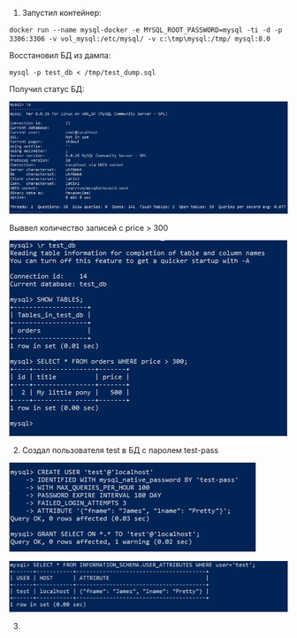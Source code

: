 1. Запустил контейнер:
```shell
docker run --name mysql-docker -e MYSQL_ROOT_PASSWORD=mysql -ti -d -p 3306:3306 -v vol_mysql:/etc/mysql/ -v c:\tmp\mysql:/tmp/ mysql:8.0
```
Восстановил БД из дампа:
```shell
mysql -p test_db < /tmp/test_dump.sql
```
Получил статус БД: 

![img.png](img.png)

Выввел количество записей с price > 300

![img_1.png](img_1.png)

2. Создал пользователя test в БД c паролем test-pass

![img_2.png](img_2.png)

![img_3.png](img_3.png)

3. 